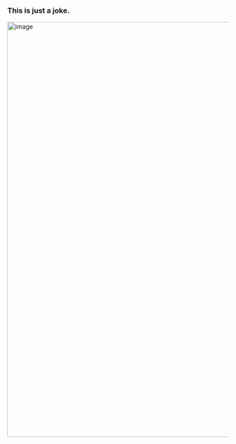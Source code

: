 ### This is just a joke.

<img width="1919" height="944" alt="image" src="https://github.com/user-attachments/assets/8d0752a6-a283-4252-86e1-b85702cb4ba0" />

